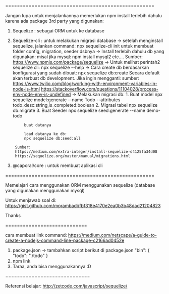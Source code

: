 ===================================================

Jangan lupa untuk menjalankannya memerlukan npm install terlebih dahulu 
karena ada package 3rd party yang digunakan:
1. Sequelize : sebagai ORM untuk ke database
2. Sequelize-cli : untuk melakukan migrasi database
	-> setelah menginstall sequelize, jalankan command:
		npx sequelize-cli init
		untuk membuat folder config, migration, seeder dsbnya
	-> Install terlebih dahulu db yang digunakan:
		misal jika mysql:
			npm install mysql2
		etc....
		Sumber: https://www.npmjs.com/package/sequelize
	-> Untuk melihat perintah2 sequelize cli:
		npx sequelize --help
	-> Cara create db berdasarkan konfigurasi yang sudah dibuat:
			npx sequelize db:create
		Secara default akan terbuat db development. Jika ingin mengganti:
		sumber: 
			https://www.twilio.com/blog/working-with-environment-variables-in-node-js-html
			https://stackoverflow.com/questions/11104028/process-env-node-env-is-undefined
	-> Melakukan migrasi db:
		1. Buat model
			npx sequelize model:generate --name Todo --attributes todo_desc:string,is_completed:boolean
		2. Migrasi tabel
			npx sequelize db:migrate
		3. Buat Seeder
			npx sequelize seed:generate --name demo-todo

			buat datanya

			load datanya ke db:
			npx sequelize db:seed:all

		Sumber: 
		https://medium.com/extra-integer/install-sequelize-d4125fa34d08
		https://sequelize.org/master/manual/migrations.html

3. @caporal/core : untuk membuat aplikasi cli

===================================================

Memelajari cara menggunakan ORM menggunakan sequelize (database yang digunakan menggunakan mysql)

Untuk menjawab soal di:
https://gist.github.com/mprambadi/fbf318e4170e2ea0b3b48dad21204823

Thanks

============================

cara membuat link command:
https://medium.com/netscape/a-guide-to-create-a-nodejs-command-line-package-c2166ad0452e

1. package.json
	-> tambahkan script berikut di package.json
	"bin": {
	  "todo": "./todo"
	}
2. npm link
3. Taraa, anda bisa menggunakannya :D

=============================

Referensi belajar:
http://zetcode.com/javascript/sequelize/